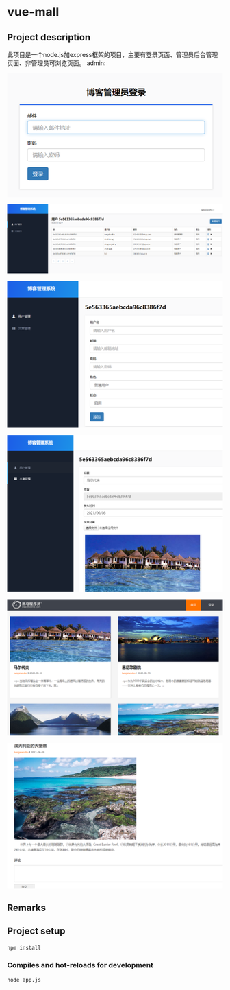 # vue-mall

## **Project description**
此项目是一个node.js加express框架的项目，主要有登录页面、管理员后台管理页面、非管理员可浏览页面。
admin:

![1599642111159](https://github.com/tangxiaozhu520/node-blog/blob/master/IMG/login.png)

![1599642140450](https://github.com/tangxiaozhu520/node-blog/blob/master/IMG/user.png)

![1599642158614](https://github.com/tangxiaozhu520/node-blog/blob/master/IMG/add_user.png)

![1599642206726](https://github.com/tangxiaozhu520/node-blog/blob/master/IMG/article_modify.png)

![1599642692741](https://github.com/tangxiaozhu520/node-blog/blob/master/IMG/home.png)

![1599642758986](https://github.com/tangxiaozhu520/node-blog/blob/master/IMG/artile_detail.png)



## Remarks




## Project setup
```
npm install
```

### Compiles and hot-reloads for development
```
node app.js
```



